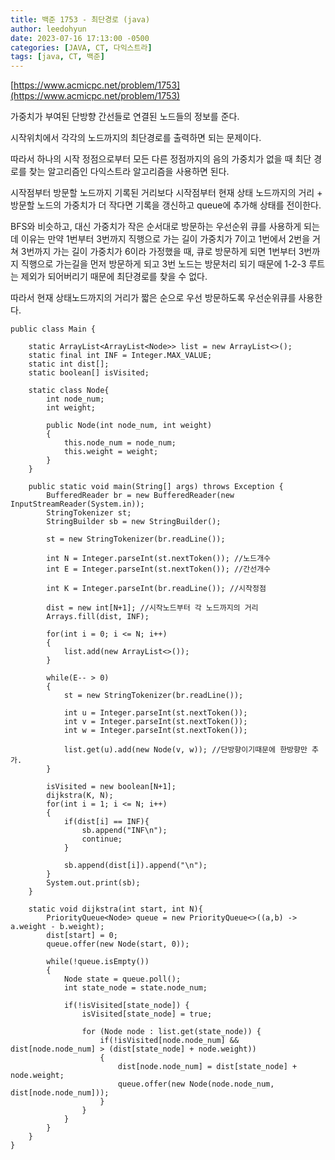 ```yaml
---
title: 백준 1753 - 최단경로 (java)
author: leedohyun
date: 2023-07-16 17:13:00 -0500
categories: [JAVA, CT, 다익스트라]
tags: [java, CT, 백준]
---
```


[https://www.acmicpc.net/problem/1753](https://www.acmicpc.net/problem/1753)

가중치가 부여된 단방향 간선들로 연결된 노드들의 정보를 준다.

시작위치에서 각각의 노드까지의 최단경로를 출력하면 되는 문제이다.

따라서 하나의 시작 정점으로부터 모든 다른 정점까지의 음의 가중치가 없을 때 최단 경로를 찾는 알고리즘인 다익스트라 알고리즘을 사용하면 된다.

시작점부터 방문할 노드까지 기록된 거리보다 시작점부터 현재 상태 노드까지의 거리 + 방문할 노드의 가중치가 더 작다면 기록을 갱신하고 queue에 추가해 상태를 전이한다.

BFS와 비슷하고, 대신 가중치가 작은 순서대로 방문하는 우선순위 큐를 사용하게 되는데 이유는 만약 1번부터 3번까지 직행으로 가는 길이 가중치가 7이고 1번에서 2번을 거쳐 3번까지 가는 길이 가중치가 6이라 가정했을 때, 큐로 방문하게 되면 1번부터 3번까지 직행으로 가는길을 먼저 방문하게 되고 3번 노드는 방문처리 되기 때문에 1-2-3 루트는 제외가 되어버리기 때문에 최단경로를 찾을 수 없다.

따라서 현재 상태노드까지의 거리가 짧은 순으로 우선 방문하도록 우선순위큐를 사용한다.
```
public class Main {  
  
	static ArrayList<ArrayList<Node>> list = new ArrayList<>();  
	static final int INF = Integer.MAX_VALUE;  
	static int dist[];  
	static boolean[] isVisited;
	
	static class Node{  
		int node_num;  
		int weight;  
  
		public Node(int node_num, int weight)  
		{  
			this.node_num = node_num;  
			this.weight = weight;  
		}  
	}  
  
	public static void main(String[] args) throws Exception {  
		BufferedReader br = new BufferedReader(new InputStreamReader(System.in));  
		StringTokenizer st;  
		StringBuilder sb = new StringBuilder();  
  
		st = new StringTokenizer(br.readLine());  
  
		int N = Integer.parseInt(st.nextToken()); //노드개수  
		int E = Integer.parseInt(st.nextToken()); //간선개수  
  
		int K = Integer.parseInt(br.readLine()); //시작정점  
  
		dist = new int[N+1]; //시작노드부터 각 노드까지의 거리
		Arrays.fill(dist, INF);  
  
		for(int i = 0; i <= N; i++)  
		{  
			list.add(new ArrayList<>());  
		}  
  
		while(E-- > 0)  
		{  
			st = new StringTokenizer(br.readLine());  
  
			int u = Integer.parseInt(st.nextToken());  
			int v = Integer.parseInt(st.nextToken());  
			int w = Integer.parseInt(st.nextToken());  
  
			list.get(u).add(new Node(v, w)); //단방향이기때문에 한방향만 추가.
		}  
  
		isVisited = new boolean[N+1];
		dijkstra(K, N);  
		for(int i = 1; i <= N; i++)  
		{  
			if(dist[i] == INF){  
				sb.append("INF\n");
				continue;   
			}  
  
			sb.append(dist[i]).append("\n");  
		}  
		System.out.print(sb);  
	}  
  
	static void dijkstra(int start, int N){  
		PriorityQueue<Node> queue = new PriorityQueue<>((a,b) -> a.weight - b.weight);    
		dist[start] = 0;  
		queue.offer(new Node(start, 0));  
  
		while(!queue.isEmpty())  
		{  
			Node state = queue.poll();  
			int state_node = state.node_num;  
  
			if(!isVisited[state_node]) {  
				isVisited[state_node] = true;  
  
				for (Node node : list.get(state_node)) {  
					if(!isVisited[node.node_num] && dist[node.node_num] > (dist[state_node] + node.weight))  
					{  
						dist[node.node_num] = dist[state_node] + node.weight;  
						queue.offer(new Node(node.node_num, dist[node.node_num]));  
					}  
				}  
			}  
		}  
	}  
}
```